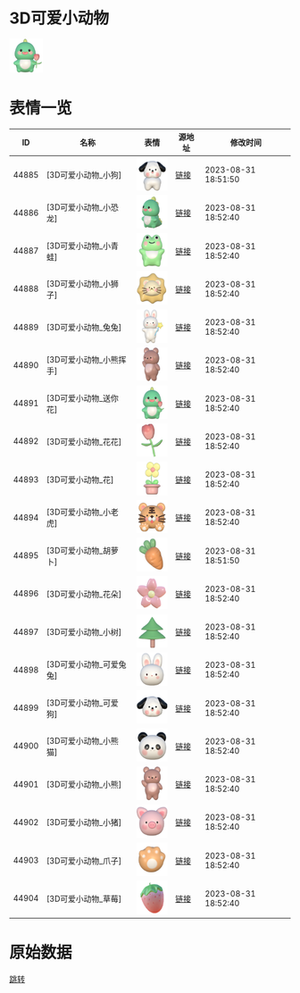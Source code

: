 # 3D可爱小动物

<img src="./cover.png" height="60" alt="cover" />

# 表情一览

|ID|名称|表情|源地址|修改时间|
|----|----|----|----|----|
|44885|[3D可爱小动物_小狗]|<img src="./pic/044885_%5B3D可爱小动物_小狗%5D.png" height="60" alt="小狗"/>|[链接](https://i0.hdslb.com/bfs/garb/94252d760cd0916d8084668f4513db4edbd709fb.png)|2023-08-31 18:51:50|
|44886|[3D可爱小动物_小恐龙]|<img src="./pic/044886_%5B3D可爱小动物_小恐龙%5D.png" height="60" alt="小恐龙"/>|[链接](https://i0.hdslb.com/bfs/garb/8fac9d4769f335a300a0e22c7a5fca1d8865329c.png)|2023-08-31 18:52:40|
|44887|[3D可爱小动物_小青蛙]|<img src="./pic/044887_%5B3D可爱小动物_小青蛙%5D.png" height="60" alt="小青蛙"/>|[链接](https://i0.hdslb.com/bfs/garb/65e312e18b435cc6cab26bd4d361fc751852fb17.png)|2023-08-31 18:52:40|
|44888|[3D可爱小动物_小狮子]|<img src="./pic/044888_%5B3D可爱小动物_小狮子%5D.png" height="60" alt="小狮子"/>|[链接](https://i0.hdslb.com/bfs/garb/2ce52d1f04dceed01f87a5cadbc6b3511b61ae6b.png)|2023-08-31 18:52:40|
|44889|[3D可爱小动物_兔兔]|<img src="./pic/044889_%5B3D可爱小动物_兔兔%5D.png" height="60" alt="兔兔"/>|[链接](https://i0.hdslb.com/bfs/garb/4473c6606ff99c4f17d3cb305fee5a98e9913a5f.png)|2023-08-31 18:52:40|
|44890|[3D可爱小动物_小熊挥手]|<img src="./pic/044890_%5B3D可爱小动物_小熊挥手%5D.png" height="60" alt="小熊挥手"/>|[链接](https://i0.hdslb.com/bfs/garb/d499d50c01c6d536c452371ff2f6b3432552d967.png)|2023-08-31 18:52:40|
|44891|[3D可爱小动物_送你花]|<img src="./pic/044891_%5B3D可爱小动物_送你花%5D.png" height="60" alt="送你花"/>|[链接](https://i0.hdslb.com/bfs/garb/e0a2ce7329393450c024e029c7d5a116f733d72a.png)|2023-08-31 18:52:40|
|44892|[3D可爱小动物_花花]|<img src="./pic/044892_%5B3D可爱小动物_花花%5D.png" height="60" alt="花花"/>|[链接](https://i0.hdslb.com/bfs/garb/d1528762544422be5a9b3e732629ae5a33aa3704.png)|2023-08-31 18:52:40|
|44893|[3D可爱小动物_花]|<img src="./pic/044893_%5B3D可爱小动物_花%5D.png" height="60" alt="花"/>|[链接](https://i0.hdslb.com/bfs/garb/dfcd3856619a6e7c7f1fea1f2e3b3f1c954c75e5.png)|2023-08-31 18:52:40|
|44894|[3D可爱小动物_小老虎]|<img src="./pic/044894_%5B3D可爱小动物_小老虎%5D.png" height="60" alt="小老虎"/>|[链接](https://i0.hdslb.com/bfs/garb/4a76299785af3ebc862ce6f660c509038b87d29c.png)|2023-08-31 18:52:40|
|44895|[3D可爱小动物_胡萝卜]|<img src="./pic/044895_%5B3D可爱小动物_胡萝卜%5D.png" height="60" alt="胡萝卜"/>|[链接](https://i0.hdslb.com/bfs/garb/b9bcd3ffd68b7e2773dd04c493d66d479b96136e.png)|2023-08-31 18:51:50|
|44896|[3D可爱小动物_花朵]|<img src="./pic/044896_%5B3D可爱小动物_花朵%5D.png" height="60" alt="花朵"/>|[链接](https://i0.hdslb.com/bfs/garb/9c6e9fde34aa98586747df378c444e76da4abc70.png)|2023-08-31 18:52:40|
|44897|[3D可爱小动物_小树]|<img src="./pic/044897_%5B3D可爱小动物_小树%5D.png" height="60" alt="小树"/>|[链接](https://i0.hdslb.com/bfs/garb/0d9f7f5fc0e75f344842182536043a2a4d5717bb.png)|2023-08-31 18:52:40|
|44898|[3D可爱小动物_可爱兔兔]|<img src="./pic/044898_%5B3D可爱小动物_可爱兔兔%5D.png" height="60" alt="可爱兔兔"/>|[链接](https://i0.hdslb.com/bfs/garb/1052d9dd0fed140e27316ca03b431d4fbdec6235.png)|2023-08-31 18:52:40|
|44899|[3D可爱小动物_可爱狗]|<img src="./pic/044899_%5B3D可爱小动物_可爱狗%5D.png" height="60" alt="可爱狗"/>|[链接](https://i0.hdslb.com/bfs/garb/8a0fdef6a74831112b2fa2f6d0cc0b0c3b7f4ad6.png)|2023-08-31 18:52:40|
|44900|[3D可爱小动物_小熊猫]|<img src="./pic/044900_%5B3D可爱小动物_小熊猫%5D.png" height="60" alt="小熊猫"/>|[链接](https://i0.hdslb.com/bfs/garb/2f365dd9e0e00cf1688e401d55b60fa22e3a51ab.png)|2023-08-31 18:52:40|
|44901|[3D可爱小动物_小熊]|<img src="./pic/044901_%5B3D可爱小动物_小熊%5D.png" height="60" alt="小熊"/>|[链接](https://i0.hdslb.com/bfs/garb/232069c8c18e7f96fe2a84a8da5515b192cffad4.png)|2023-08-31 18:52:40|
|44902|[3D可爱小动物_小猪]|<img src="./pic/044902_%5B3D可爱小动物_小猪%5D.png" height="60" alt="小猪"/>|[链接](https://i0.hdslb.com/bfs/garb/ff19340619834d08797da14e4d2c477939eb256b.png)|2023-08-31 18:52:40|
|44903|[3D可爱小动物_爪子]|<img src="./pic/044903_%5B3D可爱小动物_爪子%5D.png" height="60" alt="爪子"/>|[链接](https://i0.hdslb.com/bfs/garb/d3e3cc29d108470165a2733f34affc3f1beb3b63.png)|2023-08-31 18:52:40|
|44904|[3D可爱小动物_草莓]|<img src="./pic/044904_%5B3D可爱小动物_草莓%5D.png" height="60" alt="草莓"/>|[链接](https://i0.hdslb.com/bfs/garb/9296385195acd72e71e01228d117093ddd17ff30.png)|2023-08-31 18:52:40|

# 原始数据

[跳转](./raw.json)

